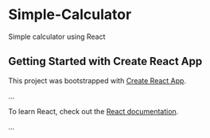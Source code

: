 # Simple-Calculator

Simple calculator using React

## Getting Started with Create React App

This project was bootstrapped with [Create React App](https://github.com/facebook/create-react-app).

...

To learn React, check out the [React documentation](https://reactjs.org/).

...

